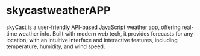 # skycastweatherAPP
skyCast is a user-friendly API-based JavaScript weather app, offering real-time weather info. Built with modern web tech, it provides forecasts for any location, with an intuitive interface and interactive features, including temperature, humidity, and wind speed.
